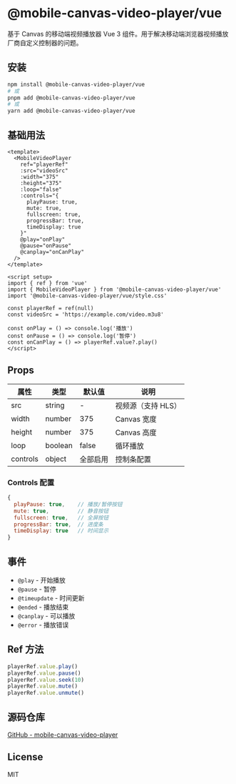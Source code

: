 # @mobile-canvas-video-player/vue

基于 Canvas 的移动端视频播放器 Vue 3 组件。用于解决移动端浏览器视频播放厂商自定义控制器的问题。

## 安装

```bash
npm install @mobile-canvas-video-player/vue
# 或
pnpm add @mobile-canvas-video-player/vue
# 或
yarn add @mobile-canvas-video-player/vue
```

## 基础用法

```vue
<template>
  <MobileVideoPlayer
    ref="playerRef"
    :src="videoSrc"
    :width="375"
    :height="375"
    :loop="false"
    :controls="{
      playPause: true,
      mute: true,
      fullscreen: true,
      progressBar: true,
      timeDisplay: true
    }"
    @play="onPlay"
    @pause="onPause"
    @canplay="onCanPlay"
  />
</template>

<script setup>
import { ref } from 'vue'
import { MobileVideoPlayer } from '@mobile-canvas-video-player/vue'
import '@mobile-canvas-video-player/vue/style.css'

const playerRef = ref(null)
const videoSrc = 'https://example.com/video.m3u8'

const onPlay = () => console.log('播放')
const onPause = () => console.log('暂停')
const onCanPlay = () => playerRef.value?.play()
</script>
```

## Props

| 属性 | 类型 | 默认值 | 说明 |
|------|------|--------|------|
| src | string | - | 视频源（支持 HLS） |
| width | number | 375 | Canvas 宽度 |
| height | number | 375 | Canvas 高度 |
| loop | boolean | false | 循环播放 |
| controls | object | 全部启用 | 控制条配置 |

### Controls 配置

```js
{
  playPause: true,    // 播放/暂停按钮
  mute: true,         // 静音按钮
  fullscreen: true,   // 全屏按钮
  progressBar: true,  // 进度条
  timeDisplay: true   // 时间显示
}
```

## 事件

- `@play` - 开始播放
- `@pause` - 暂停
- `@timeupdate` - 时间更新
- `@ended` - 播放结束
- `@canplay` - 可以播放
- `@error` - 播放错误

## Ref 方法

```js
playerRef.value.play()
playerRef.value.pause()
playerRef.value.seek(10)
playerRef.value.mute()
playerRef.value.unmute()
```

## 源码仓库

[GitHub - mobile-canvas-video-player](https://github.com/EarhartZhao/mobile-canvas-video-player)

## License

MIT
